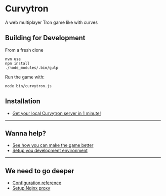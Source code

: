 Curvytron
=========

A web multiplayer Tron game like with curves

## Building for Development

From a fresh clone

    nvm use
    npm install
    ./node_modules/.bin/gulp

Run the game with:

    node bin/curvytron.js

## Installation

* [Get your local Curvytron server in 1 minute!](doc/installation.md)

---

## Wanna help?

* [See how you can make the game better](doc/contribution.md)
* [Setup you development environment](doc/dev.md)

---

## We need to go deeper

* [Configuration reference](doc/configuration.md)
* [Setup Nginx proxy](doc/nginx-proxy.md)
